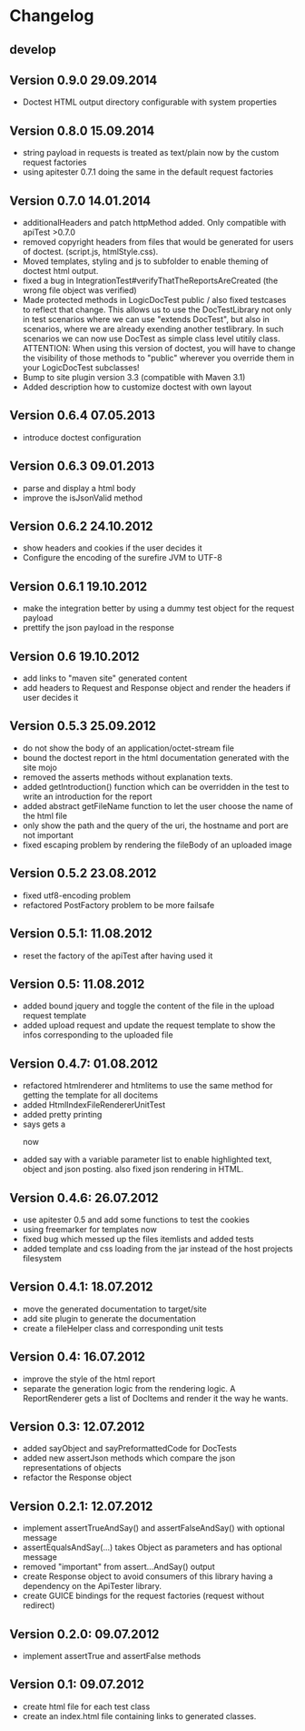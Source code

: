 # Changelog

develop
-------

Version 0.9.0 29.09.2014
------------------------
 - Doctest HTML output directory configurable with system properties

Version 0.8.0 15.09.2014
------------------------
- string payload in requests is treated as text/plain now by the custom request factories
- using apitester 0.7.1 doing the same in the default request factories

Version 0.7.0 14.01.2014
------------------------
- additionalHeaders and patch httpMethod added. Only compatible with apiTest >0.7.0
- removed copyright headers from files that would be generated for users of doctest.
  (script.js, htmlStyle.css).
- Moved templates, styling and js to subfolder to enable theming of doctest html output.
- fixed a bug in IntegrationTest#verifyThatTheReportsAreCreated (the wrong file object was verified)
- Made protected methods in LogicDocTest public / also fixed testcases to reflect that change.
  This allows us to use the DocTestLibrary not only in test scenarios where we can use "extends DocTest", but
  also in scenarios, where we are already exending another testlibrary. In such scenarios we can now
  use DocTest as simple class level utitily class. 
  ATTENTION: When using this version of doctest, you will have to change the visibility of those methods to "public" wherever you override them in your LogicDocTest subclasses!
- Bump to site plugin version 3.3 (compatible with Maven 3.1)
- Added description how to customize doctest with own layout 

Version 0.6.4 07.05.2013
------------------------
- introduce doctest configuration 

Version 0.6.3 09.01.2013
------------------------
- parse and display a html body
- improve the isJsonValid method

Version 0.6.2 24.10.2012
------------------------
- show headers and cookies if the user decides it
- Configure the encoding of the surefire JVM to UTF-8

Version 0.6.1 19.10.2012
------------------------
- make the integration better by using a dummy test object for the request payload
- prettify the json payload in the response

Version 0.6 19.10.2012
------------------------
- add links to "maven site" generated content
- add headers to Request and Response object and render the headers if user decides it

Version 0.5.3 25.09.2012
------------------------
- do not show the body of an application/octet-stream file
- bound the doctest report in the html documentation generated with the site mojo 
- removed the asserts methods without explanation texts.
- added getIntroduction() function which can be overridden in the test to write an introduction for the report
- added abstract getFileName function to let the user choose the name of the html file
- only show the path and the query of the uri, the hostname and port are not important
- fixed escaping problem by rendering the fileBody of an uploaded image

Version 0.5.2 23.08.2012
------------------------
- fixed utf8-encoding problem
- refactored PostFactory problem to be more failsafe

Version 0.5.1: 11.08.2012
-------------------------
- reset the factory of the apiTest after having used it

Version 0.5: 11.08.2012
-------------------------
- added bound jquery and toggle the content of the file in the upload request template
- added upload request and update the request template to show the infos corresponding to the uploaded file

Version 0.4.7: 01.08.2012
-------------------------
- refactored htmlrenderer and htmlitems to use the same method for getting the template for all docitems
- added HtmlIndexFileRendererUnitTest
- added pretty printing
- says gets a <p> now
- added say with a variable parameter list to enable highlighted text, object and json posting. also fixed json rendering in HTML.

Version 0.4.6: 26.07.2012
-------------------------
- use apitester 0.5 and add some functions to test the cookies
- using freemarker for templates now
- fixed bug which messed up the files itemlists and added tests
- added template and css loading from the jar instead of the host projects filesystem

Version 0.4.1: 18.07.2012
-------------------------
- move the generated documentation to target/site
- add site plugin to generate the documentation
- create a fileHelper class and corresponding unit tests

Version 0.4: 16.07.2012
-------------------------
- improve the style of the html report
- separate the generation logic from the rendering logic. A ReportRenderer gets a list of DocItems and render it the way he wants.

Version 0.3: 12.07.2012
-------------------------
- added sayObject and sayPreformattedCode for DocTests
- added new assertJson methods which compare the json representations of objects
- refactor the Response object

Version 0.2.1: 12.07.2012
-------------------------
- implement assertTrueAndSay() and assertFalseAndSay() with optional message
- assertEqualsAndSay(...) takes Object as parameters and has optional message
- removed "important" from assert...AndSay() output
- create Response object to avoid consumers of this library having a dependency on the ApiTester library.
- create GUICE bindings for the request factories (request without redirect)

Version 0.2.0: 09.07.2012
-------------------------
 - implement assertTrue and assertFalse methods

Version 0.1: 09.07.2012
-----------------------
 - create html file for each test class
 - create an index.html file containing links to generated classes.

